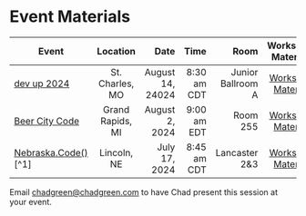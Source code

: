 # Event Materials

| Event                                                     |     Location     |              Date |        Time |              Room |                               Workshop Materials |
| --------------------------------------------------------- | :--------------: | ----------------: | ----------: | ----------------: | -----------------------------------------------: |
| [dev up 2024](https://www.devupconf.org/)                 | St. Charles, MO  | August  14, 24024 | 8:30 am CDT | Junior Ballroom A |        [Workshop Materials](DevUp2024/README.md) |
| [Beer City Code](https://www.beercitycode.com/)           | Grand Rapids, MI |    August 2, 2024 | 9:00 am EDT |          Room 255 | [Workshop Materials](BeerCityCode2024/README.md) |
| [Nebraska.Code()](https://nebraskacode.amegala.com/) [^1] |   Lincoln, NE    |     July 17, 2024 | 8:45 am CDT |     Lancaster 2&3 | [Workshop Materials](NebraskaCode2024/README.md) |

Email [chadgreen@chadgreen.com](mailto:chadgreen@chadgreen.com?subject=Presentation%20Request:%20Building%20Serverless%20Solutions) to have Chad present this session at your event.
